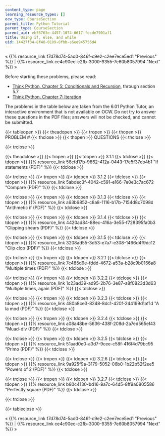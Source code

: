 ```yaml
---
content_type: page
learning_resource_types: []
ocw_type: CourseSection
parent_title: Python Tutorial
parent_type: CourseSection
parent_uid: eb35763e-4457-1074-0617-fdcde7901af1
title: Using if, else, and while
uid: 14427f34-8f48-0109-8fbb-e6ee945756d4
---
```


« {{% resource_link f7d78d74-5ad0-846f-c9e2-c2ee7ece5ed1 "Previous" %}} | {{% resource_link ce4c90ec-c2fb-3000-9355-7e60b8057994 "Next" %}} »

Before starting these problems, please read:

*   [Think Python, Chapter 5: Conditionals and Recursion](http://www.greenteapress.com/thinkpython/html/book006.html), through section 5.7
*   [Think Python, Chapter 7: Iteration](http://www.greenteapress.com/thinkpython/html/book008.html)

The problems in the table below are taken from the 6.01 Python Tutor, an interactive environment that is not available on OCW. Do not try to answer these questions in the PDF files; answers will not be checked, and cannot be submitted.

{{< tableopen >}}
{{< theadopen >}}
{{< tropen >}}
{{< thopen >}}
PROBLEM #
{{< thclose >}}
{{< thopen >}}
QUESTIONS
{{< thclose >}}

{{< trclose >}}

{{< theadclose >}}
{{< tropen >}}
{{< tdopen >}}
3.1.1
{{< tdclose >}}
{{< tdopen >}}
{{% resource_link 58cfd17b-9862-412a-0443-17e5f37eb4b1 "If statements (PDF)" %}}
{{< tdclose >}}

{{< trclose >}}
{{< tropen >}}
{{< tdopen >}}
3.1.2
{{< tdclose >}}
{{< tdopen >}}
{{% resource_link 5abdec3f-4042-c591-e166-7e0e3c7ac672 "Compare (PDF)" %}}
{{< tdclose >}}

{{< trclose >}}
{{< tropen >}}
{{< tdopen >}}
3.1.3
{{< tdclose >}}
{{< tdopen >}}
{{% resource_link a63b6852-c8a8-1116-b17b-7154d8c7098d "Arithmetic if (PDF)" %}}
{{< tdclose >}}

{{< trclose >}}
{{< tropen >}}
{{< tdopen >}}
3.1.4
{{< tdclose >}}
{{< tdopen >}}
{{% resource_link 4420ad84-88ec-416a-3e55-f728395fa0b3 "Clipping shears (PDF)" %}}
{{< tdclose >}}

{{< trclose >}}
{{< tropen >}}
{{< tdopen >}}
3.1.5
{{< tdclose >}}
{{< tdopen >}}
{{% resource_link 3208ad55-3d53-e7a7-e308-1466d4f9dc12 "Clip clop (PDF)" %}}
{{< tdclose >}}

{{< trclose >}}
{{< tropen >}}
{{< tdopen >}}
3.2.1
{{< tdclose >}}
{{< tdopen >}}
{{% resource_link 7c485d9e-fddd-4672-a53a-b28c9b0166a8 "Multiple times (PDF)" %}}
{{< tdclose >}}

{{< trclose >}}
{{< tropen >}}
{{< tdopen >}}
3.2.2
{{< tdclose >}}
{{< tdopen >}}
{{% resource_link 1c23ad39-ad95-2b76-3e87-a8f0823d3d63 "Multiple times, again (PDF)" %}}
{{< tdclose >}}

{{< trclose >}}
{{< tropen >}}
{{< tdopen >}}
3.2.3
{{< tdclose >}}
{{< tdopen >}}
{{% resource_link 480a8ce3-8248-8dc1-420f-244199d1af1d "A la mod (PDF)" %}}
{{< tdclose >}}

{{< trclose >}}
{{< tropen >}}
{{< tdopen >}}
3.2.4
{{< tdclose >}}
{{< tdopen >}}
{{% resource_link a08a48be-5636-438f-208d-2a7ed565ef43 "Muad-div (PDF)" %}}
{{< tdclose >}}

{{< trclose >}}
{{< tropen >}}
{{< tdopen >}}
3.2.5
{{< tdclose >}}
{{< tdopen >}}
{{% resource_link 51aad0e0-a3d7-9cee-c58f-416f4d79bc95 "Primo (PDF)" %}}
{{< tdclose >}}

{{< trclose >}}
{{< tropen >}}
{{< tdopen >}}
3.2.6
{{< tdclose >}}
{{< tdopen >}}
{{% resource_link 9a925f9a-3179-5052-06b0-1b22b52f2ee5 "Powers of 2 (PDF)" %}}
{{< tdclose >}}

{{< trclose >}}
{{< tropen >}}
{{< tdopen >}}
3.2.7
{{< tdclose >}}
{{< tdopen >}}
{{% resource_link b80c4130-bd16-9a7c-64d5-8ff9a0805586 "Perfectly square (PDF)" %}}
{{< tdclose >}}

{{< trclose >}}

{{< tableclose >}}

« {{% resource_link f7d78d74-5ad0-846f-c9e2-c2ee7ece5ed1 "Previous" %}} | {{% resource_link ce4c90ec-c2fb-3000-9355-7e60b8057994 "Next" %}} »